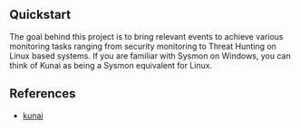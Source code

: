 ## Quickstart

The goal behind this project is to bring relevant events to achieve various monitoring tasks ranging from security monitoring to Threat Hunting on Linux based systems. If you are familiar with Sysmon on Windows, you can think of Kunai as being a Sysmon equivalent for Linux.


## References

- [kunai](https://github.com/kunai-project/kunai)